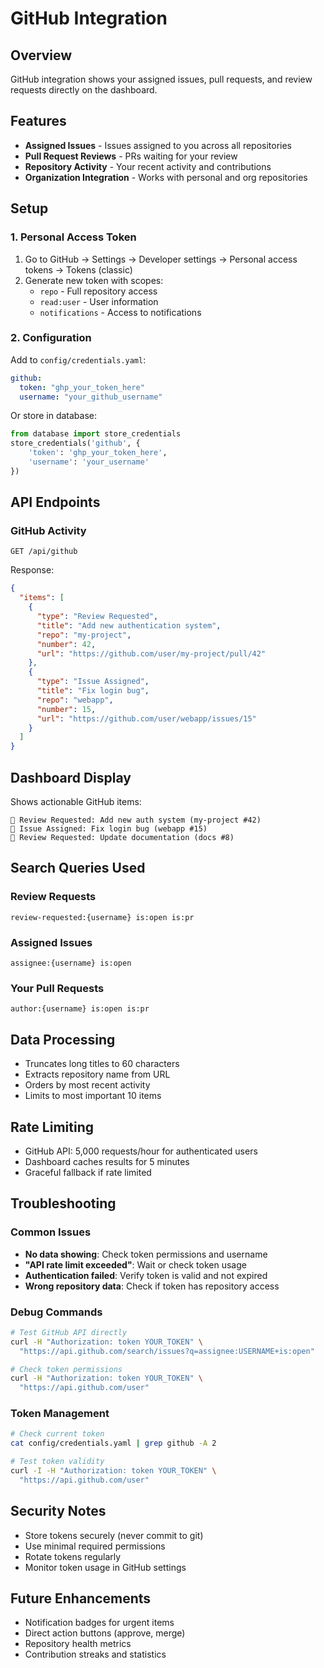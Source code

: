 # GitHub Integration

## Overview
GitHub integration shows your assigned issues, pull requests, and review requests directly on the dashboard.

## Features
- **Assigned Issues** - Issues assigned to you across all repositories
- **Pull Request Reviews** - PRs waiting for your review
- **Repository Activity** - Your recent activity and contributions
- **Organization Integration** - Works with personal and org repositories

## Setup

### 1. Personal Access Token
1. Go to GitHub → Settings → Developer settings → Personal access tokens → Tokens (classic)
2. Generate new token with scopes:
   - `repo` - Full repository access
   - `read:user` - User information
   - `notifications` - Access to notifications

### 2. Configuration
Add to `config/credentials.yaml`:
```yaml
github:
  token: "ghp_your_token_here"
  username: "your_github_username"
```

Or store in database:
```python
from database import store_credentials
store_credentials('github', {
    'token': 'ghp_your_token_here',
    'username': 'your_username'
})
```

## API Endpoints

### GitHub Activity
```http
GET /api/github
```

Response:
```json
{
  "items": [
    {
      "type": "Review Requested",
      "title": "Add new authentication system",
      "repo": "my-project",
      "number": 42,
      "url": "https://github.com/user/my-project/pull/42"
    },
    {
      "type": "Issue Assigned", 
      "title": "Fix login bug",
      "repo": "webapp",
      "number": 15,
      "url": "https://github.com/user/webapp/issues/15"
    }
  ]
}
```

## Dashboard Display
Shows actionable GitHub items:
```
🐙 Review Requested: Add new auth system (my-project #42)
🐙 Issue Assigned: Fix login bug (webapp #15)  
🐙 Review Requested: Update documentation (docs #8)
```

## Search Queries Used

### Review Requests
```
review-requested:{username} is:open is:pr
```

### Assigned Issues  
```
assignee:{username} is:open
```

### Your Pull Requests
```
author:{username} is:open is:pr
```

## Data Processing
- Truncates long titles to 60 characters
- Extracts repository name from URL
- Orders by most recent activity
- Limits to most important 10 items

## Rate Limiting
- GitHub API: 5,000 requests/hour for authenticated users
- Dashboard caches results for 5 minutes
- Graceful fallback if rate limited

## Troubleshooting

### Common Issues
- **No data showing**: Check token permissions and username
- **"API rate limit exceeded"**: Wait or check token usage
- **Authentication failed**: Verify token is valid and not expired
- **Wrong repository data**: Check if token has repository access

### Debug Commands
```bash
# Test GitHub API directly
curl -H "Authorization: token YOUR_TOKEN" \
  "https://api.github.com/search/issues?q=assignee:USERNAME+is:open"

# Check token permissions
curl -H "Authorization: token YOUR_TOKEN" \
  "https://api.github.com/user"
```

### Token Management
```bash
# Check current token
cat config/credentials.yaml | grep github -A 2

# Test token validity  
curl -I -H "Authorization: token YOUR_TOKEN" \
  "https://api.github.com/user"
```

## Security Notes
- Store tokens securely (never commit to git)
- Use minimal required permissions
- Rotate tokens regularly
- Monitor token usage in GitHub settings

## Future Enhancements
- Notification badges for urgent items
- Direct action buttons (approve, merge)
- Repository health metrics
- Contribution streaks and statistics
